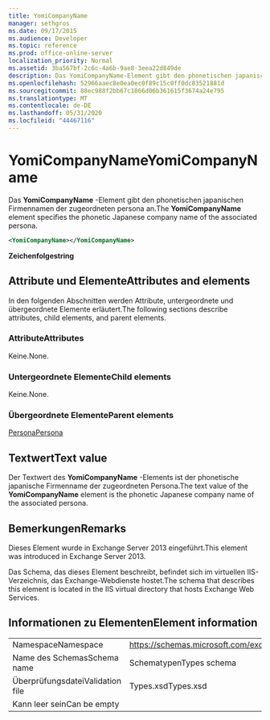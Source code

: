 ```yaml
---
title: YomiCompanyName
manager: sethgros
ms.date: 09/17/2015
ms.audience: Developer
ms.topic: reference
ms.prod: office-online-server
localization_priority: Normal
ms.assetid: 3ba567bf-2c6c-4a6b-9ae8-3eea22d849de
description: Das YomiCompanyName-Element gibt den phonetischen japanischen Firmennamen der zugeordneten persona an.
ms.openlocfilehash: 52966aaec8e0ea0ec0f89c15c0ff0dc83521881d
ms.sourcegitcommit: 88ec988f2bb67c1866d06b361615f3674a24e795
ms.translationtype: MT
ms.contentlocale: de-DE
ms.lasthandoff: 05/31/2020
ms.locfileid: "44467116"
---
```

# <a name="yomicompanyname"></a><span data-ttu-id="9e2a7-103">YomiCompanyName</span><span class="sxs-lookup"><span data-stu-id="9e2a7-103">YomiCompanyName</span></span>

<span data-ttu-id="9e2a7-104">Das **YomiCompanyName** -Element gibt den phonetischen japanischen Firmennamen der zugeordneten persona an.</span><span class="sxs-lookup"><span data-stu-id="9e2a7-104">The **YomiCompanyName** element specifies the phonetic Japanese company name of the associated persona.</span></span> 
  
```XML
<YomiCompanyName></YomiCompanyName>
```

 <span data-ttu-id="9e2a7-105">**Zeichenfolge**</span><span class="sxs-lookup"><span data-stu-id="9e2a7-105">**string**</span></span>
## <a name="attributes-and-elements"></a><span data-ttu-id="9e2a7-106">Attribute und Elemente</span><span class="sxs-lookup"><span data-stu-id="9e2a7-106">Attributes and elements</span></span>

<span data-ttu-id="9e2a7-107">In den folgenden Abschnitten werden Attribute, untergeordnete und übergeordnete Elemente erläutert.</span><span class="sxs-lookup"><span data-stu-id="9e2a7-107">The following sections describe attributes, child elements, and parent elements.</span></span>
  
### <a name="attributes"></a><span data-ttu-id="9e2a7-108">Attribute</span><span class="sxs-lookup"><span data-stu-id="9e2a7-108">Attributes</span></span>

<span data-ttu-id="9e2a7-109">Keine.</span><span class="sxs-lookup"><span data-stu-id="9e2a7-109">None.</span></span>
  
### <a name="child-elements"></a><span data-ttu-id="9e2a7-110">Untergeordnete Elemente</span><span class="sxs-lookup"><span data-stu-id="9e2a7-110">Child elements</span></span>

<span data-ttu-id="9e2a7-111">Keine.</span><span class="sxs-lookup"><span data-stu-id="9e2a7-111">None.</span></span>
  
### <a name="parent-elements"></a><span data-ttu-id="9e2a7-112">Übergeordnete Elemente</span><span class="sxs-lookup"><span data-stu-id="9e2a7-112">Parent elements</span></span>

[<span data-ttu-id="9e2a7-113">Persona</span><span class="sxs-lookup"><span data-stu-id="9e2a7-113">Persona</span></span>](persona.md)
  
## <a name="text-value"></a><span data-ttu-id="9e2a7-114">Textwert</span><span class="sxs-lookup"><span data-stu-id="9e2a7-114">Text value</span></span>

<span data-ttu-id="9e2a7-115">Der Textwert des **YomiCompanyName** -Elements ist der phonetische japanische Firmenname der zugeordneten Persona.</span><span class="sxs-lookup"><span data-stu-id="9e2a7-115">The text value of the **YomiCompanyName** element is the phonetic Japanese company name of the associated persona.</span></span> 
  
## <a name="remarks"></a><span data-ttu-id="9e2a7-116">Bemerkungen</span><span class="sxs-lookup"><span data-stu-id="9e2a7-116">Remarks</span></span>

<span data-ttu-id="9e2a7-117">Dieses Element wurde in Exchange Server 2013 eingeführt.</span><span class="sxs-lookup"><span data-stu-id="9e2a7-117">This element was introduced in Exchange Server 2013.</span></span>
  
<span data-ttu-id="9e2a7-118">Das Schema, das dieses Element beschreibt, befindet sich im virtuellen IIS-Verzeichnis, das Exchange-Webdienste hostet.</span><span class="sxs-lookup"><span data-stu-id="9e2a7-118">The schema that describes this element is located in the IIS virtual directory that hosts Exchange Web Services.</span></span>
  
## <a name="element-information"></a><span data-ttu-id="9e2a7-119">Informationen zu Elementen</span><span class="sxs-lookup"><span data-stu-id="9e2a7-119">Element information</span></span>

|||
|:-----|:-----|
|<span data-ttu-id="9e2a7-120">Namespace</span><span class="sxs-lookup"><span data-stu-id="9e2a7-120">Namespace</span></span>  <br/> |https://schemas.microsoft.com/exchange/services/2006/types  <br/> |
|<span data-ttu-id="9e2a7-121">Name des Schemas</span><span class="sxs-lookup"><span data-stu-id="9e2a7-121">Schema name</span></span>  <br/> |<span data-ttu-id="9e2a7-122">Schematypen</span><span class="sxs-lookup"><span data-stu-id="9e2a7-122">Types schema</span></span>  <br/> |
|<span data-ttu-id="9e2a7-123">Überprüfungsdatei</span><span class="sxs-lookup"><span data-stu-id="9e2a7-123">Validation file</span></span>  <br/> |<span data-ttu-id="9e2a7-124">Types.xsd</span><span class="sxs-lookup"><span data-stu-id="9e2a7-124">Types.xsd</span></span>  <br/> |
|<span data-ttu-id="9e2a7-125">Kann leer sein</span><span class="sxs-lookup"><span data-stu-id="9e2a7-125">Can be empty</span></span>  <br/> ||
   

